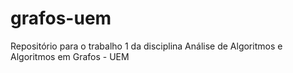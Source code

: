 # grafos-uem
Repositório para o trabalho 1 da disciplina Análise de Algoritmos e Algoritmos em Grafos - UEM
